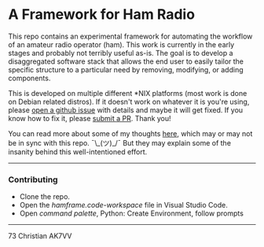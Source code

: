 # A Framework for Ham Radio

This repo contains an experimental framework for automating the workflow of an amateur radio operator (ham). This work is currently in the early stages and probably not terribly useful as-is. The goal is to develop a disaggregated software stack that allows the end user to easily tailor the specific structure to a particular need by removing, modifying, or adding components.

This is developed on multiple different \*NIX platforms (most work is done on Debian related distros).  If it doesn't work on whatever it is you're using, please [open a github issue](https://github.com/ckuhtz/hamframe/issues) with details and maybe it will get fixed.  If you know how to fix it, please [submit a PR](https://github.com/ckuhtz/hamframe/pulls). Thank you!

You can read more about some of my thoughts [here](https://holdmybeer.io/2024/06/04/ham-stack-modernizing-the-wheel/), which may or may not be in sync with this repo. ¯\\\_(ツ)\_/¯ But they may explain some of the insanity behind this well-intentioned effort.

---

### **Contributing**

- Clone the repo.
- Open the _hamframe.code-workspace_ file in Visual Studio Code.
- Open _command palette_, Python: Create Environment, follow prompts

---
<P>


73 Christian AK7VV
